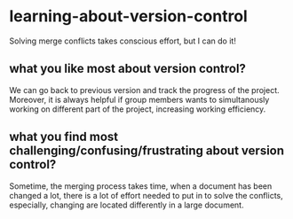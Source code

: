 # learning-about-version-control

Solving merge conflicts takes conscious effort, but I can do it!


## what you like most about version control?
We can go back to previous version and track the progress of the project. Moreover, it is always helpful if group members wants to simultanously working on different part of the project, increasing working efficiency.

## what you find most challenging/confusing/frustrating about version control?
Sometime, the merging process takes time, when a document has been changed a lot, there is a lot of effort needed to put in to solve the conflicts, especially, changing are located differently in a large document.
